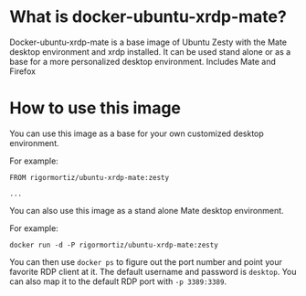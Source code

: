 # What is docker-ubuntu-xrdp-mate?
Docker-ubuntu-xrdp-mate is a base image of Ubuntu Zesty with the Mate desktop environment and xrdp installed. It can be used stand alone or as a base for a more personalized desktop environment. Includes Mate and Firefox

# How to use this image
You can use this image as a base for your own customized desktop environment.

For example:

```
FROM rigormortiz/ubuntu-xrdp-mate:zesty

...
```

You can also use this image as a stand alone Mate desktop environment.

For example:

```
docker run -d -P rigormortiz/ubuntu-xrdp-mate:zesty
```

You can then use `docker ps` to figure out the port number and point your favorite RDP client at it. The default username and password is `desktop`. You can also map it to the default RDP port with `-p 3389:3389`.
